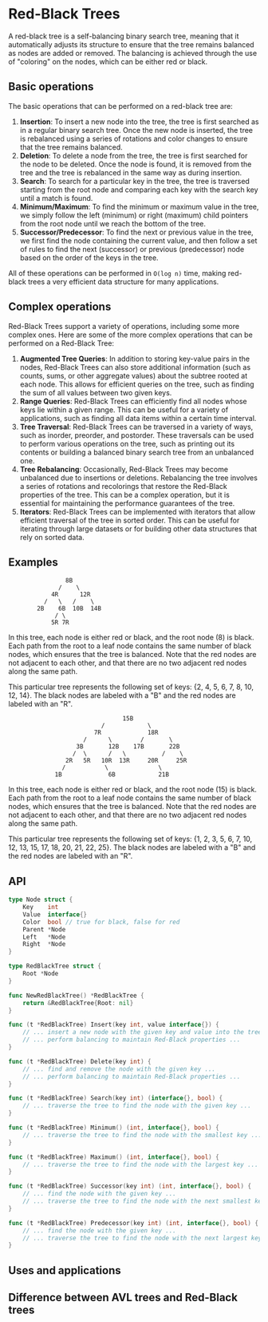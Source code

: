 # Red-Black Trees

A red-black tree is a self-balancing binary search tree, meaning that it automatically adjusts its structure to ensure that the tree remains balanced as nodes are added or removed. The balancing is achieved through the use of "coloring" on the nodes, which can be either red or black.

## Basic operations

The basic operations that can be performed on a red-black tree are:

1. **Insertion**: To insert a new node into the tree, the tree is first searched as in a regular binary search tree. Once the new node is inserted, the tree is rebalanced using a series of rotations and color changes to ensure that the tree remains balanced.
1. **Deletion**: To delete a node from the tree, the tree is first searched for the node to be deleted. Once the node is found, it is removed from the tree and the tree is rebalanced in the same way as during insertion.
1. **Search**: To search for a particular key in the tree, the tree is traversed starting from the root node and comparing each key with the search key until a match is found.
1. **Minimum/Maximum**: To find the minimum or maximum value in the tree, we simply follow the left (minimum) or right (maximum) child pointers from the root node until we reach the bottom of the tree.
1. **Successor/Predecessor**: To find the next or previous value in the tree, we first find the node containing the current value, and then follow a set of rules to find the next (successor) or previous (predecessor) node based on the order of the keys in the tree.

All of these operations can be performed in `O(log n)` time, making red-black trees a very efficient data structure for many applications.

## Complex operations

Red-Black Trees support a variety of operations, including some more complex ones. Here are some of the more complex operations that can be performed on a Red-Black Tree:

1. **Augmented Tree Queries**: In addition to storing key-value pairs in the nodes, Red-Black Trees can also store additional information (such as counts, sums, or other aggregate values) about the subtree rooted at each node. This allows for efficient queries on the tree, such as finding the sum of all values between two given keys.
1. **Range Queries**: Red-Black Trees can efficiently find all nodes whose keys lie within a given range. This can be useful for a variety of applications, such as finding all data items within a certain time interval.
1. **Tree Traversal**: Red-Black Trees can be traversed in a variety of ways, such as inorder, preorder, and postorder. These traversals can be used to perform various operations on the tree, such as printing out its contents or building a balanced binary search tree from an unbalanced one.
1. **Tree Rebalancing**: Occasionally, Red-Black Trees may become unbalanced due to insertions or deletions. Rebalancing the tree involves a series of rotations and recolorings that restore the Red-Black properties of the tree. This can be a complex operation, but it is essential for maintaining the performance guarantees of the tree.
1. **Iterators**: Red-Black Trees can be implemented with iterators that allow efficient traversal of the tree in sorted order. This can be useful for iterating through large datasets or for building other data structures that rely on sorted data.

## Examples

```text
                8B
              /    \
            4R      12R
          /   \   /    \
        2B    6B  10B  14B
             / \ 
            5R 7R

```
In this tree, each node is either red or black, and the root node (8) is black. Each path from the root to a leaf node contains the same number of black nodes, which ensures that the tree is balanced. Note that the red nodes are not adjacent to each other, and that there are no two adjacent red nodes along the same path.

This particular tree represents the following set of keys: {2, 4, 5, 6, 7, 8, 10, 12, 14}. The black nodes are labeled with a "B" and the red nodes are labeled with an "R".

```text
                                15B
                          /            \
                        7R             18R
                     /      \        /       \
                   3B       12B    17B       22B
                  /  \      /   \          /    \
                2R   5R   10R  13R     20R     25R
               /           \              \
             1B             6B            21B

```
In this tree, each node is either red or black, and the root node (15) is black. Each path from the root to a leaf node contains the same number of black nodes, which ensures that the tree is balanced. Note that the red nodes are not adjacent to each other, and that there are no two adjacent red nodes along the same path.

This particular tree represents the following set of keys: {1, 2, 3, 5, 6, 7, 10, 12, 13, 15, 17, 18, 20, 21, 22, 25}. The black nodes are labeled with a "B" and the red nodes are labeled with an "R".


## API

```go
type Node struct {
    Key    int
    Value  interface{}
    Color  bool // true for black, false for red
    Parent *Node
    Left   *Node
    Right  *Node
}

type RedBlackTree struct {
    Root *Node
}

func NewRedBlackTree() *RedBlackTree {
    return &RedBlackTree{Root: nil}
}

func (t *RedBlackTree) Insert(key int, value interface{}) {
    // ... insert a new node with the given key and value into the tree ...
    // ... perform balancing to maintain Red-Black properties ...
}

func (t *RedBlackTree) Delete(key int) {
    // ... find and remove the node with the given key ...
    // ... perform balancing to maintain Red-Black properties ...
}

func (t *RedBlackTree) Search(key int) (interface{}, bool) {
    // ... traverse the tree to find the node with the given key ...
}

func (t *RedBlackTree) Minimum() (int, interface{}, bool) {
    // ... traverse the tree to find the node with the smallest key ...
}

func (t *RedBlackTree) Maximum() (int, interface{}, bool) {
    // ... traverse the tree to find the node with the largest key ...
}

func (t *RedBlackTree) Successor(key int) (int, interface{}, bool) {
    // ... find the node with the given key ...
    // ... traverse the tree to find the node with the next smallest key ...
}

func (t *RedBlackTree) Predecessor(key int) (int, interface{}, bool) {
    // ... find the node with the given key ...
    // ... traverse the tree to find the node with the next largest key ...
}

```

## Uses and applications

## Difference between AVL trees and Red-Black trees


